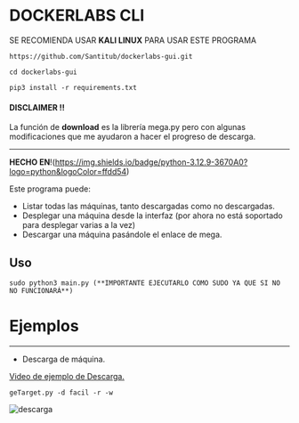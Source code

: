 # DOCKERLABS CLI

SE RECOMIENDA USAR **KALI LINUX** PARA USAR ESTE PROGRAMA

```
https://github.com/Santitub/dockerlabs-gui.git
```
```
cd dockerlabs-gui
```
```
pip3 install -r requirements.txt 
```
#### DISCLAIMER !!

La función de **download** es la librería mega.py pero con algunas modificaciones que me ayudaron a hacer el progreso de descarga.

---

**HECHO EN**!(https://img.shields.io/badge/python-3.12.9-3670A0?logo=python&logoColor=ffdd54)

Este programa puede:
- Listar todas las máquinas, tanto descargadas como no descargadas.
- Desplegar una máquina desde la interfaz (por ahora no está soportado para desplegar varias a la vez)
- Descargar una máquina pasándole el enlace de mega.

## Uso

```
sudo python3 main.py (**IMPORTANTE EJECUTARLO COMO SUDO YA QUE SI NO NO FUNCIONARÁ**)
```

# Ejemplos

---
- Descarga de máquina.

[Video de ejemplo de Descarga.](ejemplos/Descarga.mp4)

```
geTarget.py -d facil -r -w
```

![descarga](ejemplos/descarga.png)
